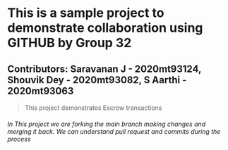# This is a sample project to demonstrate collaboration using GITHUB by Group 32
## Contributors: Saravanan J 		- 2020mt93124, Shouvik Dey 	- 2020mt93082, S Aarthi		- 2020mt93063
> This project demonstrates Escrow transactions
###### In This project we are forking the main branch making changes and merging it back. We can understand pull request and commits during the process
